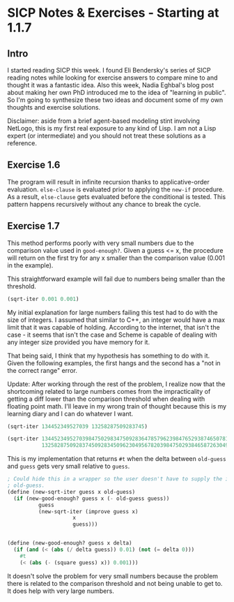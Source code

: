 # SICP Notes & Exercises - Starting at 1.1.7

## Intro

I started reading SICP this week. I found Eli Bendersky's series of SICP 
reading notes while looking for exercise answers to compare mine to and thought
it was a fantastic idea. Also this week, Nadia Eghbal's blog post about making 
her own PhD introduced me to the idea of "learning in public". So I'm going to 
synthesize these two ideas and document some of my own thoughts and exercise 
solutions.

Disclaimer: aside from a brief agent-based modeling stint involving NetLogo,
this is my first real exposure to any kind of Lisp. I am not a Lisp expert (or
intermediate) and you should not treat these solutions as a reference.

## Exercise 1.6

The program will result in infinite recursion thanks to applicative-order 
evaluation. `else-clause` is evaluated prior to applying the `new-if` 
procedure. As a result, `else-clause` gets evaluated before the conditional is
tested. This pattern happens recursively without any chance to break the cycle. 

## Exercise 1.7

This method performs poorly with very small numbers due to the comparison value
used in `good-enough?`. Given a guess <= x, the procedure will return on the
first try for any x smaller than the comparison value (0.001 in the example).

This straightforward example will fail due to numbers being smaller than the
threshold.

```scheme
(sqrt-iter 0.001 0.001)
```

My initial explanation for large numbers failing this test had to do with the 
size of integers. I assumed that similar to C++, an integer would have a max
limit that it was capable of holding. According to the internet, that isn't the
case - it seems that isn't the case and Scheme is capable of dealing with any
integer size provided you have memory for it.

That being said, I think that my hypothesis has something to do with it. Given
the following examples, the first hangs and the second has a "not in the
correct range" error.

Update: After working through the rest of the problem, I realize now that the
shortcoming related to large numbers comes from the impracticality of getting
a diff lower than the comparison threshold when dealing with floating point
math. I'll leave in my wrong train of thought because this is my learning diary
and I can do whatever I want.

```scheme
(sqrt-iter 134452349527039 13258287509283745)

(sqrt-iter 134452349527039847502983475092836478579623984765293874650781603427561083745601983745029837450289347509782364958726394875623948756293487562093784650709857209837450928345260394856273465027345602376450293746502938764502398745620398745239459827340956203495786203984752039847520348965203948562037846502313.0 
           13258287509283745092834509623049567820398475029384658726304985760198346507983640597263048957623984756203465203495862039485720398457203498572304650293746509273645029834570298346502937845209347852798374509283645097263405987619834560718934650197346513948765137945613048756103748560796063987562398745692387465298374652983746502364592837459238745629387562938457934610346510387450138945163045813764501345786203940568273049852673094852376405986234058726034589273654023673475209387450923874523451.0)
```

This is my implementation that returns `#t` when the delta between `old-guess`
and `guess` gets very small relative to `guess`.

```scheme
; Could hide this in a wrapper so the user doesn't have to supply the initial
; old-guess.
(define (new-sqrt-iter guess x old-guess)
  (if (new-good-enough? guess x (- old-guess guess))
          guess
          (new-sqrt-iter (improve guess x)
                     x
                     guess)))


(define (new-good-enough? guess x delta)
  (if (and (< (abs (/ delta guess)) 0.01) (not (= delta 0)))
    #t
    (< (abs (- (square guess) x)) 0.001)))
```

It doesn't solve the problem for very small numbers because the problem there
is related to the comparison threshold and not being unable to get to. It does
help with very large numbers.























